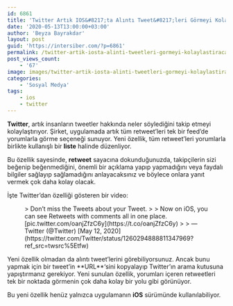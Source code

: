 ```yaml
---
id: 6861
title: 'Twitter Artık IOS&#8217;ta Alıntı Tweet&#8217;leri Görmeyi Kolaylaştıracak'
date: '2020-05-13T13:00:00+03:00'
author: 'Beyza Bayrakdar'
layout: post
guid: 'https://intersiber.com/?p=6861'
permalink: /twitter-artik-iosta-alinti-tweetleri-gormeyi-kolaylastiracak/
post_views_count:
    - '67'
image: images/twitter-artik-iosta-alinti-tweetleri-gormeyi-kolaylastiracak.jpg
categories:
    - 'Sosyal Medya'
tags:
    - ios
    - twitter
---
```


**Twitter**, artık insanların tweetler hakkında neler söylediğini takip etmeyi kolaylaştırıyor. Şirket, uygulamada artık tüm retweet’leri tek bir feed’de yorumlarla görme seçeneği sunuyor. Yeni özellik, tüm retweet’leri yorumlarla birlikte kullanışlı bir **liste** halinde düzenliyor.

Bu özellik sayesinde, **retweet** sayacına dokunduğunuzda, takipçilerin sizi beğenip beğenmediğini, önemli bir açıklama yapıp yapmadığını veya faydalı bilgiler sağlayıp sağlamadığını anlayacaksınız ve böylece onlara yanıt vermek çok daha kolay olacak.

İşte Twitter’dan özelliği gösteren bir video:

<figure class="wp-block-embed-twitter wp-block-embed is-type-rich is-provider-twitter"><div class="wp-block-embed__wrapper">> Don’t miss the Tweets about your Tweet.   
>   
> Now on iOS, you can see Retweets with comments all in one place. [pic.twitter.com/oanjZfzC6y](https://t.co/oanjZfzC6y)
> 
> — Twitter (@Twitter) [May 12, 2020](https://twitter.com/Twitter/status/1260294888811347969?ref_src=twsrc%5Etfw)

<script async="" charset="utf-8" src="https://platform.twitter.com/widgets.js"></script></div></figure>Yeni özellik olmadan da alıntı tweet’lerini görebiliyorsunuz. Ancak bunu yapmak için bir tweet’in **URL**‘sini kopyalayıp Twitter’ın arama kutusuna yapıştırmanız gerekiyor. Yeni sunulan özellik, yorumları içeren retweetleri tek bir noktada görmenin çok daha kolay bir yolu gibi görünüyor.

Bu yeni özellik henüz yalnızca uygulamanın **iOS** sürümünde kullanılabiliyor.